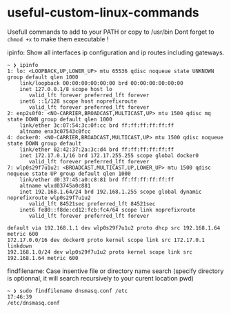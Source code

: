 # useful-custom-linux-commands
Usefull commands to add to your PATH or copy to /usr/bin
Dont forget to `chmod +x` to make them executable !

ipinfo: Show all interfaces ip configuration and ip routes including gateways.
```
~ ❯ ipinfo
1: lo: <LOOPBACK,UP,LOWER_UP> mtu 65536 qdisc noqueue state UNKNOWN group default qlen 1000
    link/loopback 00:00:00:00:00:00 brd 00:00:00:00:00:00
    inet 127.0.0.1/8 scope host lo
       valid_lft forever preferred_lft forever
    inet6 ::1/128 scope host noprefixroute 
       valid_lft forever preferred_lft forever
2: enp2s0f0: <NO-CARRIER,BROADCAST,MULTICAST,UP> mtu 1500 qdisc mq state DOWN group default qlen 1000
    link/ether 3c:07:54:3c:0f:cc brd ff:ff:ff:ff:ff:ff
    altname enx3c07543c0fcc
4: docker0: <NO-CARRIER,BROADCAST,MULTICAST,UP> mtu 1500 qdisc noqueue state DOWN group default 
    link/ether 02:42:37:2a:3c:d4 brd ff:ff:ff:ff:ff:ff
    inet 172.17.0.1/16 brd 172.17.255.255 scope global docker0
       valid_lft forever preferred_lft forever
7: wlp0s29f7u1u2: <BROADCAST,MULTICAST,UP,LOWER_UP> mtu 1500 qdisc noqueue state UP group default qlen 1000
    link/ether d0:37:45:a0:c8:81 brd ff:ff:ff:ff:ff:ff
    altname wlxd03745a0c881
    inet 192.168.1.64/24 brd 192.168.1.255 scope global dynamic noprefixroute wlp0s29f7u1u2
       valid_lft 84521sec preferred_lft 84521sec
    inet6 fe80::f8de:cd12:fcb:fc4/64 scope link noprefixroute 
       valid_lft forever preferred_lft forever

default via 192.168.1.1 dev wlp0s29f7u1u2 proto dhcp src 192.168.1.64 metric 600 
172.17.0.0/16 dev docker0 proto kernel scope link src 172.17.0.1 linkdown 
192.168.1.0/24 dev wlp0s29f7u1u2 proto kernel scope link src 192.168.1.64 metric 600
```
findfilename: Case insentive file or directory name search (specify directory is optionnal, it will search recursively to your curent location pwd)

```
~ ❯ sudo findfilename dnsmasq.conf /etc                                                                                                                      17:46:39
/etc/dnsmasq.conf
```
